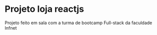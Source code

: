 # Projeto loja reactjs
Projeto feito em sala com a turma de bootcamp Full-stack da faculdade Infnet
